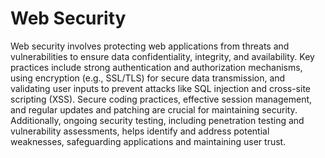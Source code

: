 # Web Security

Web security involves protecting web applications from threats and vulnerabilities to ensure data confidentiality, integrity, and availability. Key practices include strong authentication and authorization mechanisms, using encryption (e.g., SSL/TLS) for secure data transmission, and validating user inputs to prevent attacks like SQL injection and cross-site scripting (XSS). Secure coding practices, effective session management, and regular updates and patching are crucial for maintaining security. Additionally, ongoing security testing, including penetration testing and vulnerability assessments, helps identify and address potential weaknesses, safeguarding applications and maintaining user trust.
